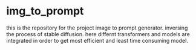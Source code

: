 # img_to_prompt
this is the repository for the project image to prompt generator.
inversing the process of stable diffusion. here differnt transformers and models are integrated in order to get most efficient and least time consuming model.

